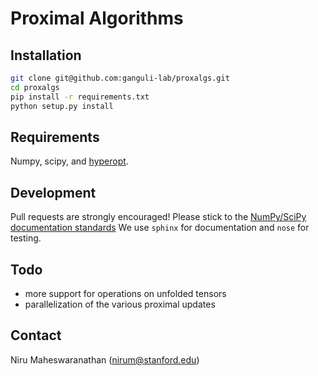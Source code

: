 # Proximal Algorithms

## Installation
```bash
git clone git@github.com:ganguli-lab/proxalgs.git
cd proxalgs
pip install -r requirements.txt
python setup.py install
```

## Requirements
Numpy, scipy, and [hyperopt](https://github.com/hyperopt/hyperopt).

## Development
Pull requests are strongly encouraged! Please stick to the [NumPy/SciPy documentation standards](https://github.com/numpy/numpy/blob/master/doc/HOWTO_DOCUMENT.rst.txt#docstring-standard)
We use `sphinx` for documentation and `nose` for testing.

## Todo
- more support for operations on unfolded tensors
- parallelization of the various proximal updates

## Contact
Niru Maheswaranathan (nirum@stanford.edu)
